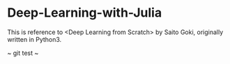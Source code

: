 # Deep-Learning-with-Julia
This is reference to &lt;Deep Learning from Scratch> by Saito Goki, originally written in Python3.

~ git test ~
